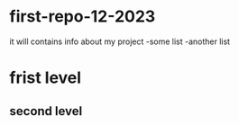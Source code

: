 # first-repo-12-2023
it will contains info about my project 
-some list 
-another list 

# frist level 
## second level 
